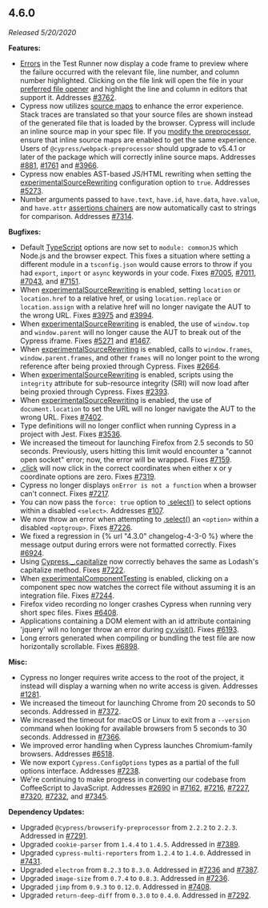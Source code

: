 ## 4.6.0

_Released 5/20/2020_

**Features:**

- [Errors](/guides/guides/debugging#Errors) in the Test Runner now display a code frame to preview where the failure occurred with the relevant file, line number, and column number highlighted. Clicking on the file link will open the file in your [preferred file opener](/guides/tooling/IDE-integration#File-Opener-Preference) and highlight the line and column in editors that support it. Addresses [#3762](https://github.com/cypress-io/cypress/issues/3762).
- Cypress now utilizes [source maps](/guides/guides/debugging#Source-maps) to enhance the error experience. Stack traces are translated so that your source files are shown instead of the generated file that is loaded by the browser. Cypress will include an inline source map in your spec file. If you [modify the preprocessor](/api/plugins/preprocessors-api), ensure that inline source maps are enabled to get the same experience. Users of `@cypress/webpack-preprocessor` should upgrade to v5.4.1 or later of the package which will correctly inline source maps. Addresses [#881](https://github.com/cypress-io/cypress/issues/881), [#1761](https://github.com/cypress-io/cypress/issues/1761) and [#3966](https://github.com/cypress-io/cypress/issues/3966).
- Cypress now enables AST-based JS/HTML rewriting when setting the [experimentalSourceRewriting](/guides/references/experiments) configuration option to `true`. Addresses [#5273](https://github.com/cypress-io/cypress/issues/5273).
- Number arguments passed to `have.text`, `have.id`, `have.data`, `have.value`, and `have.attr` [assertions chainers](/guides/references/assertions#Chai-jQuery) are now automatically cast to strings for comparison. Addresses [#7314](https://github.com/cypress-io/cypress/issues/7314).

**Bugfixes:**

- Default [TypeScript](/guides/tooling/typescript-support) options are now set to `module: commonJS` which Node.js and the browser expect. This fixes a situation where setting a different module in a `tsconfig.json` would cause errors to throw if you had `export`, `import` or `async` keywords in your code. Fixes [#7005](https://github.com/cypress-io/cypress/issues/7005), [#7011](https://github.com/cypress-io/cypress/issues/7011), [#7043](https://github.com/cypress-io/cypress/issues/7043), and [#7151](https://github.com/cypress-io/cypress/issues/7151).
- When [experimentalSourceRewriting](/guides/references/experiments) is enabled, setting `location` or `location.href` to a relative href, or using `location.replace` or `location.assign` with a relative href will no longer navigate the AUT to the wrong URL. Fixes [#3975](https://github.com/cypress-io/cypress/issues/3975) and [#3994](https://github.com/cypress-io/cypress/issues/3994).
- When [experimentalSourceRewriting](/guides/references/experiments) is enabled, the use of `window.top` and `window.parent` will no longer cause the AUT to break out of the Cypress iframe. Fixes [#5271](https://github.com/cypress-io/cypress/issues/5271) and [#1467](https://github.com/cypress-io/cypress/issues/1467).
- When [experimentalSourceRewriting](/guides/references/experiments) is enabled, calls to `window.frames`, `window.parent.frames`, and other `frames` will no longer point to the wrong reference after being proxied through Cypress. Fixes [#2664](https://github.com/cypress-io/cypress/issues/2664).
- When [experimentalSourceRewriting](/guides/references/experiments) is enabled, scripts using the `integrity` attribute for sub-resource integrity (SRI) will now load after being proxied through Cypress. Fixes [#2393](https://github.com/cypress-io/cypress/issues/2393).
- When [experimentalSourceRewriting](/guides/references/experiments) is enabled, the use of `document.location` to set the URL will no longer navigate the AUT to the wrong URL. Fixes [#7402](https://github.com/cypress-io/cypress/issues/7402).
- Type definitions will no longer conflict when running Cypress in a project with Jest. Fixes [#3536](https://github.com/cypress-io/cypress/issues/3536).
- We increased the timeout for launching Firefox from 2.5 seconds to 50 seconds. Previously, users hitting this limit would encounter a "cannot open socket" error; now, the error will be wrapped. Fixes [#7159](https://github.com/cypress-io/cypress/issues/7159).
- [.click](/api/commands/click) will now click in the correct coordinates when either x or y coordinate options are zero. Fixes [#7319](https://github.com/cypress-io/cypress/issues/7319).
- Cypress no longer displays `onError is not a function` when a browser can't connect. Fixes [#7217](https://github.com/cypress-io/cypress/issues/7217).
- You can now pass the `force: true` option to [.select()](/api/commands/select) to select options within a disabled `<select>`. Addresses [#107](https://github.com/cypress-io/cypress/issues/107).
- We now throw an error when attempting to [.select()](/api/commands/select) an `<option>` within a disabled `<optgroup>`. Fixes [#7226](https://github.com/cypress-io/cypress/issues/7226).
- We fixed a regression in {% url "4.3.0" changelog-4-3-0 %} where the message output during errors were not formatted correctly. Fixes [#6924](https://github.com/cypress-io/cypress/issues/6924).
- Using [Cypress.\_.capitalize](/api/utilities/_) now correctly behaves the same as Lodash's capitalize method. Fixes [#7222](https://github.com/cypress-io/cypress/issues/7222).
- When [experimentalComponentTesting](/guides/references/experiments#Component-Testing) is enabled, clicking on a component spec now watches the correct file without assuming it is an integration file. Fixes [#7244](https://github.com/cypress-io/cypress/issues/7244).
- Firefox video recording no longer crashes Cypress when running very short spec files. Fixes [#6408](https://github.com/cypress-io/cypress/issues/6408).
- Applications containing a DOM element with an id attribute containing 'jquery' will no longer throw an error during [cy.visit()](/api/commands/visit). Fixes [#6193](https://github.com/cypress-io/cypress/issues/6193).
- Long errors generated when compiling or bundling the test file are now horizontally scrollable. Fixes [#6898](https://github.com/cypress-io/cypress/issues/6898).

**Misc:**

- Cypress no longer requires write access to the root of the project, it instead will display a warning when no write access is given. Addresses [#1281](https://github.com/cypress-io/cypress/issues/1281).
- We increased the timeout for launching Chrome from 20 seconds to 50 seconds. Addressed in [#7372](https://github.com/cypress-io/cypress/pull/7372).
- We increased the timeout for macOS or Linux to exit from a `--version` command when looking for available browsers from 5 seconds to 30 seconds. Addressed in [#7366](https://github.com/cypress-io/cypress/pull/7366).
- We improved error handling when Cypress launches Chromium-family browsers. Addresses [#6518](https://github.com/cypress-io/cypress/issues/6518).
- We now export `Cypress.ConfigOptions` types as a partial of the full options interface. Addresses [#7238](https://github.com/cypress-io/cypress/issues/7238).
- We're continuing to make progress in converting our codebase from CoffeeScript to JavaScript. Addresses [#2690](https://github.com/cypress-io/cypress/issues/2690) in [#7162](https://github.com/cypress-io/cypress/pull/7162), [#7216](https://github.com/cypress-io/cypress/pull/7216), [#7227](https://github.com/cypress-io/cypress/pull/7227), [#7320](https://github.com/cypress-io/cypress/pull/7320), [#7232](https://github.com/cypress-io/cypress/pull/7232), and [#7345](https://github.com/cypress-io/cypress/pull/7345).

**Dependency Updates:**

- Upgraded `@cypress/browserify-preprocessor` from `2.2.2` to `2.2.3`. Addressed in [#7291](https://github.com/cypress-io/cypress/pull/7291).
- Upgraded `cookie-parser` from `1.4.4` to `1.4.5`. Addressed in [#7389](https://github.com/cypress-io/cypress/pull/7389).
- Upgraded `cypress-multi-reporters` from `1.2.4` to `1.4.0`. Addressed in [#7431](https://github.com/cypress-io/cypress/pull/7431).
- Upgraded `electron` from `8.2.3` to `8.3.0`. Addressed in [#7236](https://github.com/cypress-io/cypress/pull/7236) and [#7387](https://github.com/cypress-io/cypress/pull/7387).
- Upgraded `image-size` from `0.7.4` to `0.8.3`. Addressed in [#7236](https://github.com/cypress-io/cypress/pull/7236).
- Upgraded `jimp` from `0.9.3` to `0.12.0`. Addressed in [#7408](https://github.com/cypress-io/cypress/pull/7408).
- Upgraded `return-deep-diff` from `0.3.0` to `0.4.0`. Addressed in [#7292](https://github.com/cypress-io/cypress/pull/7292).

